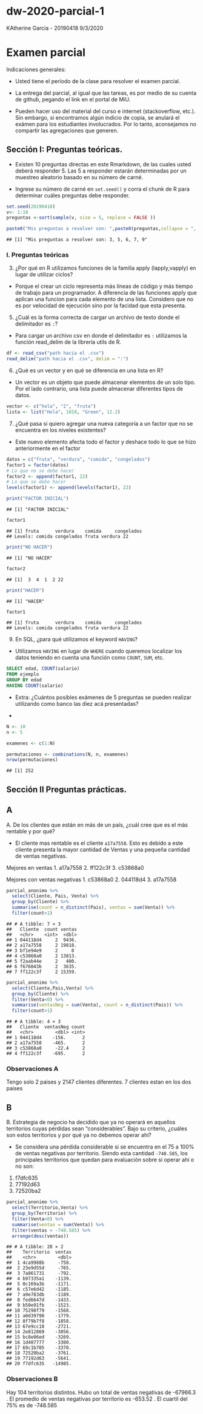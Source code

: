 dw-2020-parcial-1
================
KAtherine Garcia - 20190418
9/3/2020

# Examen parcial

Indicaciones generales:

-   Usted tiene el período de la clase para resolver el examen parcial.

-   La entrega del parcial, al igual que las tareas, es por medio de su
    cuenta de github, pegando el link en el portal de MiU.

-   Pueden hacer uso del material del curso e internet (stackoverflow,
    etc.). Sin embargo, si encontramos algún indicio de copia, se
    anulará el exámen para los estudiantes involucrados. Por lo tanto,
    aconsejamos no compartir las agregaciones que generen.

## Sección I: Preguntas teóricas.

-   Existen 10 preguntas directas en este Rmarkdown, de las cuales usted
    deberá responder 5. Las 5 a responder estarán determinadas por un
    muestreo aleatorio basado en su número de carné.

-   Ingrese su número de carné en `set.seed()` y corra el chunk de R
    para determinar cuáles preguntas debe responder.

``` r
set.seed(20190418) 
v<- 1:10
preguntas <-sort(sample(v, size = 5, replace = FALSE ))

paste0("Mis preguntas a resolver son: ",paste0(preguntas,collapse = ", "))
```

    ## [1] "Mis preguntas a resolver son: 3, 5, 6, 7, 9"

### I. Preguntas teóricas

3.  ¿Por qué en R utilizamos funciones de la familia apply
    (lapply,vapply) en lugar de utilizar ciclos?

-   Porque el crear un ciclo representa más líneas de código y más
    tiempo de trabajo para un programador. A diferencia de las funciones
    apply que aplican una funcion para cada elemento de una lista.
    Considero que no es por velocidad de ejecución sino por la facidad
    que esta presenta.

5.  ¿Cuál es la forma correcta de cargar un archivo de texto donde el
    delimitador es `:`?

-   Para cargar un archivo csv en donde el delimitador es `:` utilizamos
    la función read\_delim de la librería utils de R.

``` r
df <- read_csv("path hacia el .csv")
read_delim("path hacia el .csv", delim = ":") 
```

6.  ¿Qué es un vector y en qué se diferencia en una lista en R?

-   Un vector es un objeto que puede almacenar elementos de un solo
    tipo. Por el lado contrario, una lista puede almacenar diferentes
    tipos de datos.

``` r
vector <- c("hola", "2", "fruta")
lista <- list("Hola", 1010, "Green", 12.2)
```

7.  ¿Qué pasa si quiero agregar una nueva categoría a un factor que no
    se encuentra en los niveles existentes?

-   Este nuevo elemento afecta todo el factor y deshace todo lo que se
    hizo anteriormente en el factor

``` r
datos = c("fruta", "verdura", "comida", "congelados")
factor1 = factor(datos)
# Lo que no se debe hacer
factor2 <- append(factor1, 22) 
# Lo que se debe hacer 
levels(factor1) <- append(levels(factor1), 22) 
```

``` r
print("FACTOR INICIAL")
```

    ## [1] "FACTOR INICIAL"

``` r
factor1
```

    ## [1] fruta      verdura    comida     congelados
    ## Levels: comida congelados fruta verdura 22

``` r
print("NO HACER")
```

    ## [1] "NO HACER"

``` r
factor2
```

    ## [1]  3  4  1  2 22

``` r
print("HACER")
```

    ## [1] "HACER"

``` r
factor1
```

    ## [1] fruta      verdura    comida     congelados
    ## Levels: comida congelados fruta verdura 22

9.  En SQL, ¿para qué utilizamos el keyword `HAVING`?

-   Utilizamos `HAVING` en lugar de `WHERE` cuando queremos localizar
    los datos teniendo en cuenta una función como `COUNT`, `SUM`, etc.

``` sql
SELECT edad, COUNT(salario) 
FROM ejemplo 
GROUP BY edad
HAVING COUNT(salario)
```

-   Extra: ¿Cuántos posibles exámenes de 5 preguntas se pueden realizar
    utilizando como banco las diez acá presentadas?

-   

``` r
N <- 10  
n <- 5 

examenes <- c(1:N)

permutaciones <- combinations(N, n, examenes)
nrow(permutaciones)
```

    ## [1] 252

## Sección II Preguntas prácticas.

## A

A. De los clientes que están en más de un país, ¿cuál cree que es el más
rentable y por qué?

-   El cliente mas rentable es el cliente `a17a7558`. Esto es debido a
    este cliente presenta la mayor cantidad de Ventas y una pequeña
    cantidad de ventas negativas.

Mejores en ventas 1. a17a7558 2. ff122c3f 3. c53868a0

Mejores con ventas negativas 1. c53868a0 2. 044118d4 3. a17a7558

``` r
parcial_anonimo %>%
  select(Cliente, Pais, Venta) %>%
  group_by(Cliente) %>%
  summarise(count = n_distinct(Pais), ventas = sum(Venta)) %>%
  filter(count>1)
```

    ## # A tibble: 7 × 3
    ##   Cliente  count ventas
    ##   <chr>    <int>  <dbl>
    ## 1 044118d4     2  9436.
    ## 2 a17a7558     2 19818.
    ## 3 bf1e94e9     2     0 
    ## 4 c53868a0     2 13813.
    ## 5 f2aab44e     2   400.
    ## 6 f676043b     2  3635.
    ## 7 ff122c3f     2 15359.

``` r
parcial_anonimo %>%
  select(Cliente,Pais,Venta) %>%
  group_by(Cliente) %>%
  filter(Venta<0) %>%
  summarise(ventasNeg = sum(Venta), count = n_distinct(Pais)) %>%
  filter(count>1) 
```

    ## # A tibble: 4 × 3
    ##   Cliente  ventasNeg count
    ##   <chr>        <dbl> <int>
    ## 1 044118d4    -156.      2
    ## 2 a17a7558    -465.      2
    ## 3 c53868a0     -22.4     2
    ## 4 ff122c3f    -695.      2

### Observaciones A

Tengo solo 2 paises y 2147 clientes diferentes. 7 clientes estan en los
dos paises

## B

B. Estrategia de negocio ha decidido que ya no operará en aquellos
territorios cuyas pérdidas sean “considerables”. Bajo su criterio,
¿cuáles son estos territorios y por qué ya no debemos operar ahí?

-   Se considera una pérdida considerable si se encuentra en el 75 a
    100% de ventas negativas por territorio. Siendo esta cantidad
    `-748.585`, los principales territorios que quedan para evaluación
    sobre si operar ahí o no son:

1.  f7dfc635
2.  77192d63
3.  72520ba2

``` r
parcial_anonimo %>%
  select(Territorio,Venta) %>%
  group_by(Territorio) %>%
  filter(Venta<0) %>%
  summarise(ventas = sum(Venta)) %>%
  filter(ventas < -748.585) %>%
  arrange(desc(ventas))
```

    ## # A tibble: 20 × 2
    ##    Territorio  ventas
    ##    <chr>        <dbl>
    ##  1 4ca9988b     -758.
    ##  2 23e9d55d     -765.
    ##  3 7a861731     -792.
    ##  4 b97335a1    -1139.
    ##  5 0c169a3b    -1171.
    ##  6 c57e6d42    -1185.
    ##  7 a9e783db    -1189.
    ##  8 fed6647d    -1433.
    ##  9 b50e91fb    -1523.
    ## 10 75298f79    -1568.
    ## 11 a0d39798    -1779.
    ## 12 8f79b7f8    -1858.
    ## 13 67e9cc18    -2721.
    ## 14 2e812869    -3056.
    ## 15 bc8e06ed    -3269.
    ## 16 1d407777    -3300.
    ## 17 69c1b705    -3370.
    ## 18 72520ba2    -3761.
    ## 19 77192d63    -5641.
    ## 20 f7dfc635   -14985.

### Observaciones B

Hay 104 territorios distintos. Hubo un total de ventas negativas de
-67966.3 . El promedio de ventas negativas por territorio es -653.52 .
El cuartil del 75% es de -748.585
